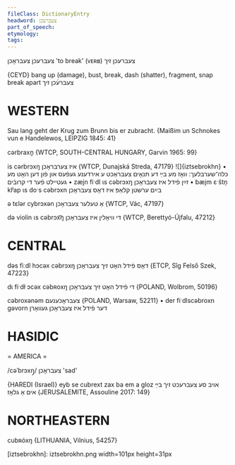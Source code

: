 ```yaml
---
fileClass: DictionaryEntry
headword: צעברעכן
part_of_speech: 
etymology: 
tags: 
---
```

צעברעכן
צעבראָכן
'to break'
(ᴠᴇʀʙ)
צעברעכן זיך

{CEYD}
bang up (damage), bust, break, dash (shatter), fragment, snap 
break apart צעברע֜כן זיך

WESTERN
========

Sau lang geht der Krug zum Brunn bis er zubracht. 
{Maißim un Schnokes vun e Handelewos, LEIPZIG 1845: 41}

cərbraxn̥ {WTCP, SOUTH-CENTRAL HUNGARY, Garvin 1965: 99}

is cərbrɔxŋ איז צערבראָכן {WTCP, Dunajská Streda, 47179}
![]{iztsebrokhn}
	•	כּלה־שערבלעך: וואָז מע בײַ דע תּנאָים צעבראַכט ע אירדענע געפֿעס און פֿון דען האָט מע געטיילט פֿער די 
קרובֿים
	•	zæjn fiˑdl ɩs cəbrɔxŋ זײַן פֿידל איז צעבראָכן
	•	bæjm ɛˑštn̩ klʲap ɩs doˑs cəbrɔxn בײַם ערשטן קלאַפּ איז דאָס צעבראָכן

ə tɛlər cybrɔxən אַ טעלער צעבראָכן {WTCP, Vác, 47197}

də violin ɩs cəbrɔx͡ŋ די וויאָלין איז צעבראָכן {WTCP, Berettyó-Újfalu, 47212}

CENTRAL
========

dəs fiːdl hɔcəx cəbrɔxŋ דאָס פֿידל האָט זיך צעבראָכן {ETCP, Sîg Felső Szek, 47223}

dɩ fiˑdɫ ɔcəx cəbʀoxŋ די פֿידל האָט זיך צעבראָכן {POLAND, Wolbrom, 50196}

cəbroxənəm צעבראָכענעם {POLAND, Warsaw, 52211}
	•	der fiˑdlscəbroxn gəvorn דער פֿידל איז צעבראָכן געוואָרן 

HASIDIC
=======
= AMERICA = 

/cəˈbrɔxŋ̩/ צעבראָכן 'sad'

{HAREDI (Israel)}
eyb se cubrext zax ba em a gloz אויב סע צעברעכט זיך בײַ אים אַ גלאָז {JERUSALEMITE, Assouline 2017: 149}

NORTHEASTERN
==============

cubʀóxŋ {LITHUANIA, Vilnius, 54257}


[iztsebrokhn]: iztsebrokhn.png width=101px height=31px